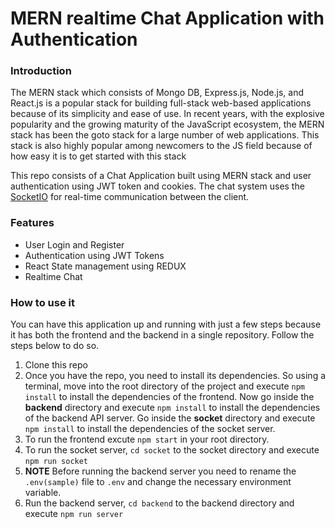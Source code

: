 # MERN realtime Chat Application with Authentication

### Introduction

The MERN stack which consists of Mongo DB, Express.js, Node.js, and React.js is a popular stack for building full-stack web-based applications because of its simplicity and ease of use. In recent years, with the explosive popularity and the growing maturity of the JavaScript ecosystem, the MERN stack has been the goto stack for a large number of web applications. This stack is also highly popular among newcomers to the JS field because of how easy it is to get started with this stack

This repo consists of a Chat Application built using MERN stack and user authentication using JWT token and cookies. The chat system uses the [SocketIO](https://socket.io/) for real-time communication between the client.

### Features

* User Login and Register
* Authentication using JWT Tokens
* React State management using REDUX
* Realtime Chat

### How to use it

You can have this application up and running with just a few steps because it has both the frontend and the backend in a single repository. Follow the steps below to do so.
1. Clone this repo
2. Once you have the repo, you need to install its dependencies. So using a terminal, move into the root directory of the project and execute `npm install` to install the dependencies of the frontend. Now go inside the **backend** directory and execute `npm install` to install the dependencies of the backend API server. Go inside the **socket** directory and execute `npm install` to install the dependencies of the socket server.
3. To run the frontend excute `npm start` in your root directory.
4. To run the socket server, `cd socket` to the socket directory and execute `npm run socket`
5. **NOTE** Before running the backend server you need to rename the `.env(sample)` file to `.env` and change the necessary environment variable.
6. Run the backend server, `cd backend` to the backend directory and execute `npm run server`